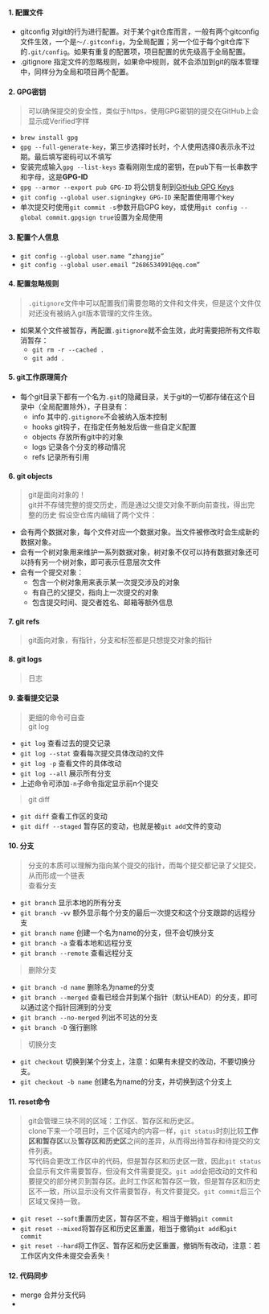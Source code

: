 #### 1. 配置文件
* gitconfig 对git的行为进行配置。对于某个git仓库而言，一般有两个gitconfig文件生效，一个是`～/.gitconfig`，为全局配置；另一个位于每个git仓库下的`.git/config`。如果有重复的配置项，项目配置的优先级高于全局配置。
* .gitignore 指定文件的忽略规则，如果命中规则，就不会添加到git的版本管理中，同样分为全局和项目两个配置。

#### 2. GPG密钥
> 可以确保提交的安全性，类似于https，使用GPG密钥的提交在GitHub上会显示成Verified字样
* `brew install gpg`
* `gpg --full-generate-key`，第三步选择时长时，个人使用选择0表示永不过期。最后填写密码可以不填写
* 安装完成输入`gpg --list-keys` 查看刚刚生成的密钥，在pub下有一长串数字和字母，这是**GPG-ID**
* `gpg --armor --export pub GPG-ID` 将公钥复制到[GitHub GPG Keys](https://github.com/settings/keys)
* `git config --global user.signingkey GPG-ID` 来配置使用哪个key
* 单次提交时使用`git commit -s`参数开启GPG key，或使用`git config --global commit.gpgsign true`设置为全局使用

#### 3. 配置个人信息
* `git config --global user.name “zhangjie”`
* `git config --global user.email “2686534991@qq.com”`

#### 4. 配置忽略规则
>   `.gitignore`文件中可以配置我们需要忽略的文件和文件夹，但是这个文件仅对还没有被纳入git版本管理的文件生效。
* 如果某个文件被暂存，再配置`.gitignore`就不会生效，此时需要把所有文件取消暂存：
  * `git rm -r --cached .`
  * `git add .`

#### 5. git工作原理简介
* 每个git目录下都有一个名为`.git`的隐藏目录，关于git的一切都存储在这个目录中（全局配置除外），子目录有：
  * info 其中的`.gitignore`不会被纳入版本控制
  * hooks git钩子，在指定任务触发后做一些自定义配置
  * objects 存放所有git中的对象
  * logs 记录各个分支的移动情况
  * refs 记录所有引用

#### 6. git objects
> git是面向对象的！  
> git并不存储完整的提交历史，而是通过父提交对象不断向前查找，得出完整的历史
假设空仓库内编辑了两个文件：
* 会有两个数据对象，每个文件对应一个数据对象。当文件被修改时会生成新的数据对象。
* 会有一个树对象用来维护一系列数据对象，树对象不仅可以持有数据对象还可以持有另一个树对象，即可表示任意层次文件
* 会有一个提交对象：
  * 包含一个树对象用来表示某一次提交涉及的对象
  * 有自己的父提交，指向上一次提交的对象
  * 包含提交时间、提交者姓名、邮箱等额外信息

#### 7. git refs
> git面向对象，有指针，分支和标签都是只想提交对象的指针

#### 8. git logs
> 日志

#### 9. 查看提交记录
> 更细的命令可自查  
> git log
* `git log` 查看过去的提交记录
* `git log --stat` 查看每次提交具体改动的文件
* `git log -p` 查看文件的具体改动
* `git log --all` 展示所有分支
* 上述命令可添加`-n`子命令指定显示前n个提交

> git diff
* `git diff` 查看工作区的变动
* `git diff --staged` 暂存区的变动，也就是被`git add`文件的变动

#### 10. 分支
> 分支的本质可以理解为指向某个提交的指针，而每个提交都记录了父提交，从而形成一个链表  
>  查看分支
* `git branch` 显示本地的所有分支
* `git branch -vv` 额外显示每个分支的最后一次提交和这个分支跟踪的远程分支
* `git branch name` 创建一个名为name的分支，但不会切换分支
* `git branch -a` 查看本地和远程分支
* `git branch --remote` 查看远程分支

> 删除分支
* `git branch -d name` 删除名为name的分支
* `git branch --merged` 查看已经合并到某个指针（默认HEAD）的分支，即可以通过这个指针回溯到的分支
* `git branch --no-merged` 列出不可达的分支
* `git branch -D` 强行删除

> 切换分支
* `git checkout` 切换到某个分支上，注意：如果有未提交的改动，不要切换分支。
* `git checkout -b name` 创建名为name的分支，并切换到这个分支上

#### 11. reset命令
> git会管理三块不同的区域：工作区、暂存区和历史区。  
> clone下来一个项目时，三个区域内的内容一样，`git status`时刻比较**工作区和暂存区**以及**暂存区和历史区**之间的差异，从而得出待暂存和待提交的文件列表。  
> 写代码会更改工作区中的代码，但是暂存区和历史区一致，因此`git status`会显示有文件需要暂存，但没有文件需要提交。`git add`会把改动的文件和要提交的部分拷贝到暂存区。此时工作区和暂存区一致，但是暂存区和历史区不一致，所以显示没有文件需要暂存，有文件要提交。`git commit`后三个区域又保持一致。
* `git reset --soft`重置历史区，暂存区不变，相当于撤销`git commit`
* `git reset --mixed`将暂存区和历史区重置，相当于撤销`git add`和`git commit`
* `git reset --hard`将工作区、暂存区和历史区重置，撤销所有改动，注意：若工作区内文件未提交会丢失！

#### 12. 代码同步
* merge 合并分支代码
* 
